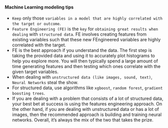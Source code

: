 #### Machine Learning modeling tips

- `Keep` only those `variables in a model that are highly correlated with the target or outcome`. 
- `Feature Engineering (FE)` is the `key` for `obtaining great results when dealing` with `structured data`. FE involves creating features from existing variables such that these new FEngineered variables are highly correlated with the target.
- FE is the best approach if you understand the data. The first step is taking the provided data and using it to accurately plot histograms to help you explore more. You will then typically spend a large amount of time generating features and then testing which ones correlate with the given target variables.
- When dealing with `unstructured data (like images, sound, text)`, `Neural Networks` steal the show.
- For structured data, use algorithms like `xgboost`, `random forest`, `gradient boosting trees`.
-  If you are dealing with a problem that consists of a lot of structured data, your best bet at success is using the features engineering approach. On the other hand, if you are dealing with unstructured data or has a lot of images, then the recommended approach is building and training neural networks. Overall, it’s always the mix of the two that takes the prize.   
